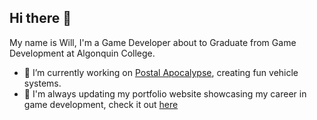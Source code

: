 ## Hi there 👋
My name is Will, I'm a Game Developer about to Graduate from Game Development at Algonquin College.
- 🔭 I’m currently working on [Postal Apocalypse](https://pixelparcel.wixsite.com/home), creating fun vehicle systems.
- 🌱 I'm always updating my portfolio website showcasing my career in game development, check it out [here](https://willgauvin.com)
<!--
**WillyGauvin/WillyGauvin** is a ✨ _special_ ✨ repository because its `README.md` (this file) appears on your GitHub profile.

Here are some ideas to get you started:

- 🔭 I’m currently working on ...
- 🌱 I’m currently learning ...
- 👯 I’m looking to collaborate on ...
- 🤔 I’m looking for help with ...
- 💬 Ask me about ...
- 📫 How to reach me: ...
- 😄 Pronouns: ...
- ⚡ Fun fact: ...
-->
